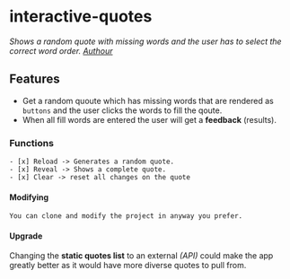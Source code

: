 # interactive-quotes 
_Shows a random quote with missing words and the user has to select the correct word order. [Authour](https://github.com/Sironi-00)_

## Features
* Get a random quoute which has missing words that are rendered as `buttons` and the user clicks the words to fill the qoute.
* When all fill words are entered the user will get a **feedback** (results).

### Functions
```
- [x] Reload -> Generates a random quote.
- [x] Reveal -> Shows a complete quote.
- [x] Clear -> reset all changes on the quote
```

#### Modifying
```
You can clone and modify the project in anyway you prefer.
```

#### Upgrade
Changing the **static quotes list** to an external *(API)* could make the app greatly better as it would have more diverse quotes to pull from.

